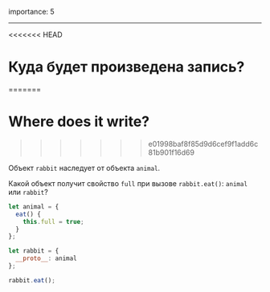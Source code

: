importance: 5

---

<<<<<<< HEAD
# Куда будет произведена запись?
=======
# Where does it write?
>>>>>>> e01998baf8f85d9d6cef9f1add6c81b901f16d69

Объект `rabbit` наследует от объекта `animal`.

Какой объект получит свойство `full` при вызове `rabbit.eat()`: `animal` или `rabbit`? 

```js
let animal = {
  eat() {
    this.full = true;
  }
};

let rabbit = {
  __proto__: animal
};

rabbit.eat();
```
